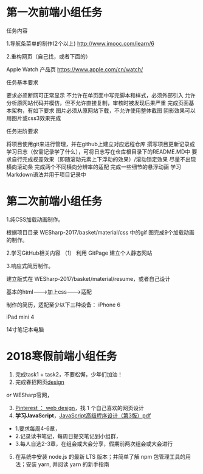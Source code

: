 # 第一次前端小组任务

任务内容

1.导航条菜单的制作(2个以上) http://www.imooc.com/learn/6

2.重构网页（自己找，或者下面的）

Apple Watch 产品页 https://www.apple.com/cn/watch/

任务基本要求

要求必须断网可正常显示 不允许在单页面中写完脚本和样式，必须外部引入 允许分析原网站代码并模仿，但不允许直接复制，审核时被发现后果严重 完成页面基本架构，有如下要求 图片必须从原网站下载，不允许使用整体截图 阴影效果可以用图片或css3效果完成

任务进阶要求

将项目使用git来进行管理，并在github上建立对应远程仓库 撰写项目更新记录或学习日志（仅需记录学了什么），可将日志写在仓库根目录下的README.MD中 要求自行完成视差效果（即随滚动元素上下浮动的效果）/滚动锁定效果 尽量不出现横向滚动条 完成两个不同横向分辨率的适配 完成一些细节的悬浮动画 学习Markdown语法并用于项目记录中

# 第二次前端小组任务
1.纯CSS加载动画制作。

根据项目目录 WESharp-2017/basket/material/css 中的gif 图完成9个加载动画的制作。

2.学习GitHub相关内容
（1） 利用 GitPage 建立个人静态网站

3.响应式简历制作。

建立版式在 WESharp-2017/basket/material/resume，或者自己设计

  基本的html--->加上css--->适配

  制作的简历，适配至少以下三种设备：
  iPhone 6

  iPad mini 4

  14寸笔记本电脑
  

# 2018寒假前端小组任务
1. 完成task1 + task2，不要松懈，少年们加油！
2. 完成春招网页[design](https://modao.cc/app/9b1EsRRm6JyCnaSTKscZE1eYc78YBvR#screen=s82E32A09601503127846912)

*or* WESharp官网，

3. [Pinterest ： web design](https://www.pinterest.com/search/pins/?q=web%20design)，找 1 个自己喜欢的网页设计
   
4. **学习JavaScript**，[JavaScript高级程序设计（第3版）pdf](http://pan.baidu.com/s/1ntHnZbb)
- 1.要求每周4-6章，
- 2.记录读书笔记，每周日提交笔记到小组群， 
- 3.每人自选2-3章，在组会或大会分享，假期前两次组会或大会进行

5. 在系统中安装 node.js 的最新 LTS 版本；并简单了解 npm 包管理工具的用法；安装 yarn, 并阅读 yarn 的新手指南
